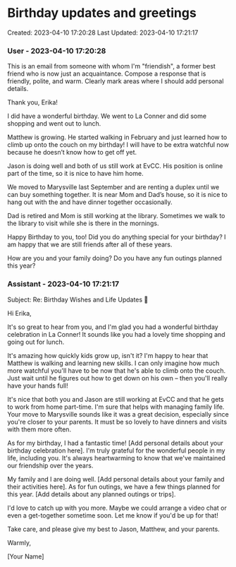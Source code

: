 # Birthday updates and greetings

Created: 2023-04-10 17:20:28
Last Updated: 2023-04-10 17:21:17

### User - 2023-04-10 17:20:28

This is an email from someone with whom I'm "friendish", a former best friend who is now just an acquaintance. Compose a response that is friendly, polite, and warm. Clearly mark areas where I should add personal details. 

Thank you, Erika!

I did have a wonderful birthday. We went to La Conner and did some shopping and went out to lunch. 

Matthew is growing. He started walking in February and just learned how to climb up onto the couch on my birthday! I will have to be extra watchful now because he doesn’t know how to get off yet.

Jason is doing well and both of us still work at EvCC. His position is online part of the time, so it is nice to have him home. 

We moved to Marysville last September and are renting a duplex until we can buy something together. It is near Mom and Dad’s house, so it is nice to hang out with the and have dinner together occasionally. 

Dad is retired and Mom is still working at the library. Sometimes we walk to the library to visit while she is there in the mornings.

Happy Birthday to you, too! Did you do anything special for your birthday? I am happy that we are still friends after all of these years. 

How are you and your family doing? Do you have any fun outings planned this year?

### Assistant - 2023-04-10 17:21:17

Subject: Re: Birthday Wishes and Life Updates 🎂

Hi Erika,

It's so great to hear from you, and I'm glad you had a wonderful birthday celebration in La Conner! It sounds like you had a lovely time shopping and going out for lunch.

It's amazing how quickly kids grow up, isn't it? I'm happy to hear that Matthew is walking and learning new skills. I can only imagine how much more watchful you'll have to be now that he's able to climb onto the couch. Just wait until he figures out how to get down on his own – then you'll really have your hands full!

It's nice that both you and Jason are still working at EvCC and that he gets to work from home part-time. I'm sure that helps with managing family life. Your move to Marysville sounds like it was a great decision, especially since you're closer to your parents. It must be so lovely to have dinners and visits with them more often.

As for my birthday, I had a fantastic time! [Add personal details about your birthday celebration here]. I'm truly grateful for the wonderful people in my life, including you. It's always heartwarming to know that we've maintained our friendship over the years.

My family and I are doing well. [Add personal details about your family and their activities here]. As for fun outings, we have a few things planned for this year. [Add details about any planned outings or trips].

I'd love to catch up with you more. Maybe we could arrange a video chat or even a get-together sometime soon. Let me know if you'd be up for that! 

Take care, and please give my best to Jason, Matthew, and your parents.

Warmly,

[Your Name]

